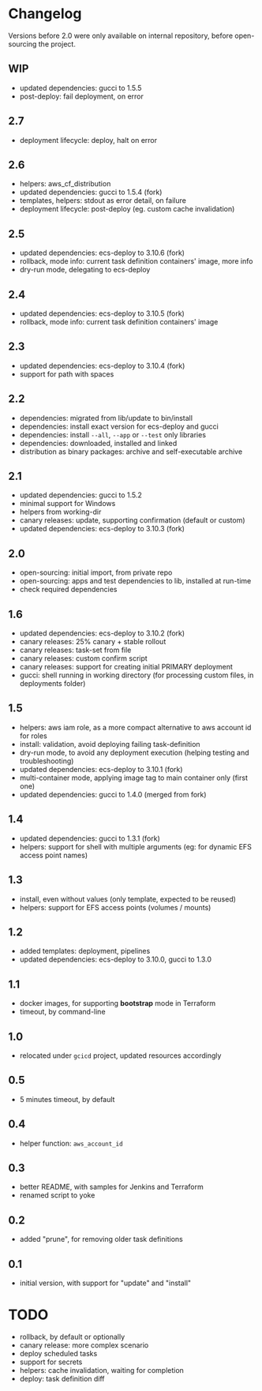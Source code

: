 # Changelog

Versions before 2.0 were only available on internal repository, before open-sourcing the project.

## WIP

* updated dependencies: gucci to 1.5.5
* post-deploy: fail deployment, on error

## 2.7

* deployment lifecycle: deploy, halt on error

## 2.6

* helpers: aws_cf_distribution
* updated dependencies: gucci to 1.5.4 (fork)
* templates, helpers: stdout as error detail, on failure
* deployment lifecycle: post-deploy (eg. custom cache invalidation)

## 2.5

* updated dependencies: ecs-deploy to 3.10.6 (fork)
* rollback, mode info: current task definition containers' image, more info
* dry-run mode, delegating to ecs-deploy

## 2.4

* updated dependencies: ecs-deploy to 3.10.5 (fork)
* rollback, mode info: current task definition containers' image

## 2.3

* updated dependencies: ecs-deploy to 3.10.4 (fork)
* support for path with spaces

## 2.2

* dependencies: migrated from lib/update to bin/install
* dependencies: install exact version for ecs-deploy and gucci
* dependencies: install `--all`, `--app` or `--test` only libraries
* dependencies: downloaded, installed and linked
* distribution as binary packages: archive and self-executable archive

## 2.1

* updated dependencies: gucci to 1.5.2
* minimal support for Windows
* helpers from working-dir
* canary releases: update, supporting confirmation (default or custom)
* updated dependencies: ecs-deploy to 3.10.3 (fork)

## 2.0

* open-sourcing: initial import, from private repo
* open-sourcing: apps and test dependencies to lib, installed at run-time
* check required dependencies

## 1.6

* updated dependencies: ecs-deploy to 3.10.2 (fork)
* canary releases: 25% canary + stable rollout
* canary releases: task-set from file
* canary releases: custom confirm script
* canary releases: support for creating initial PRIMARY deployment
* gucci: shell running in working directory (for processing custom files, in deployments folder)

## 1.5

* helpers: aws iam role, as a more compact alternative to aws account id for roles
* install: validation, avoid deploying failing task-definition
* dry-run mode, to avoid any deployment execution (helping testing and troubleshooting)
* updated dependencies: ecs-deploy to 3.10.1 (fork)
* multi-container mode, applying image tag to main container only (first one)
* updated dependencies: gucci to 1.4.0 (merged from fork)

## 1.4

* updated dependencies: gucci to 1.3.1 (fork)
* helpers: support for shell with multiple arguments (eg: for dynamic EFS access point names)

## 1.3

* install, even without values (only template, expected to be reused)
* helpers: support for EFS access points (volumes / mounts)

## 1.2

* added templates: deployment, pipelines
* updated dependencies: ecs-deploy to 3.10.0, gucci to 1.3.0

## 1.1

* docker images, for supporting **bootstrap** mode in Terraform
* timeout, by command-line

## 1.0

* relocated under `gcicd` project, updated resources accordingly

## 0.5

* 5 minutes timeout, by default

## 0.4

* helper function: `aws_account_id`

## 0.3

* better README, with samples for Jenkins and Terraform
* renamed script to yoke

## 0.2

* added "prune", for removing older task definitions

## 0.1

* initial version, with support for "update" and "install"

# TODO

* rollback, by default or optionally
* canary release: more complex scenario
* deploy scheduled tasks
* support for secrets
* helpers: cache invalidation, waiting for completion
* deploy: task definition diff